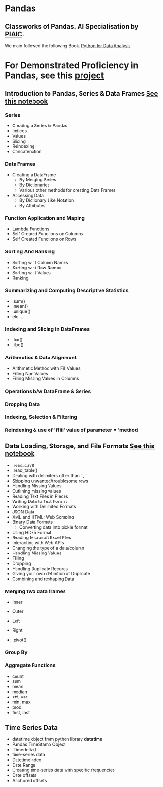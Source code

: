 # Pandas
## Classworks of Pandas. AI Specialisation by [PIAIC](https://www.piaic.org/artificial-inteligence).
We main followed the following Book. [Python for Data Analysis](https://www.amazon.com/Python-Data-Analysis-Wrangling-IPython/dp/1491957662)

# For **Demonstrated Proficiency** in Pandas, see this [project](https://github.com/AnsImran/Classifying-Quasars-Galaxies-Stars-using-Photometry)

## Introduction to Pandas, Series & Data Frames [See this notebook]()
### Series
- Creating a Series in Pandas
- Indices
- Values
- Slicing
- Reindexing
- Concatenation
### Data Frames
- Creating a DataFrame
  - By Merging Series
  - By Dictionaries
  - Various other methods for creating Data Frames
- Accessing Data
  - By Dictionary Like Notation
  - By Attributes
### Function Application and Maping
- Lambda Functions
- Self Created Functions on Columns
- Self Created Functions on Rows
### Sorting And Ranking
- Sorting w.r.t Column Names
- Sorting w.r.t Row Names
- Sorting w.r.t Values
- Ranking
### Summarizing and Computing Descriptive Statistics
- .sum()
- .mean()
- .unique()
- etc ...
### Indexing and Slicing in DataFrames
- .loc()
- .iloc()
### Arithmetics & Data Alignment
- Arithmetic Method with Fill Values
- Filling Nan Values
- Filling Missing Values in Columns
### Operations b/w DataFrame & Series
### Dropping Data
### Indexing, Selection & Filtering
### Reindexing & use of 'ffill' value of parameter = 'method


## Data Loading, Storage, and File Formats [See this notebook]()
- .read_csv()
- .read_table()
- Dealing with delimiters other than ' , '
- Skipping unwanted/troublesome rows
- Handling Missing Values
- Outlining missing values
- Reading Text Files in Pieces
- Writing Data to Text Format
- Working with Delimited Formats
- JSON Data
- XML and HTML: Web Scraping
- Binary Data Formats
  - Converting data into pickle format
- Using HDF5 Format
- Reading Microsoft Excel Files
- Interacting with Web APIs
- Changing the type of a data/column
- Handling Missing Values
 - Filling
 - Dropping
- Handling Duplicate Records
 - Giving your own definition of Duplicate
- Combining and reshaping Data
### Merging two data frames
 - Inner
 - Outer
 - Left
 - Right

- .pivot()
### Group By
### Aggregate Functions
- count
- sum
- mean
- median
- std, var
- min, max
- prod
- first, last

## Time Series Data
- datetime object from python library **datatime**
- Pandas TimeStamp Object
- .Timedelta()
- time-series data
- DatetimeIndex
- Date Range
- Creating time-series data with specific frequencies
- Date offsets
- Anchored offsets
    




















































